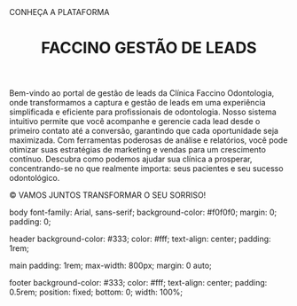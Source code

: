 <!DOCTYPE html>
<html lang="pt-BR">
<head>
    <meta charset="UTF-8">
    <meta name="viewport" content="width=device-width, initial-scale=1.0">
    CONHEÇA A PLATAFORMA
</head>
<body>
    <header>
        <h1>FACCINO GESTÃO DE LEADS</h1>
    </header>
    <main>
        <p>Bem-vindo ao portal de gestão de leads da Clínica Faccino Odontologia, onde transformamos a captura e gestão de leads em uma experiência simplificada e eficiente para profissionais de odontologia. Nosso sistema intuitivo permite que você acompanhe e gerencie cada lead desde o primeiro contato até a conversão, garantindo que cada oportunidade seja maximizada. Com ferramentas poderosas de análise e relatórios, você pode otimizar suas estratégias de marketing e vendas para um crescimento contínuo. Descubra como podemos ajudar sua clínica a prosperar, concentrando-se no que realmente importa: seus pacientes e seu sucesso odontológico.</p>
    </main>
    <footer>
        <p>&copy; VAMOS JUNTOS TRANSFORMAR O SEU SORRISO!</p>
    </footer>
</body>
</html>

body
    font-family: Arial, sans-serif;
    background-color: #f0f0f0;
    margin: 0;
    padding: 0;

header
    background-color: #333;
    color: #fff;
    text-align: center;
    padding: 1rem;

main
    padding: 1rem;
    max-width: 800px;
    margin: 0 auto;

footer
    background-color: #333;
    color: #fff;
    text-align: center;
    padding: 0.5rem;
    position: fixed;
    bottom: 0;
    width: 100%;
